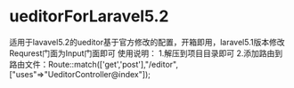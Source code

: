 # ueditorForLaravel5.2
适用于lavavel5.2的ueditor基于官方修改的配置，开箱即用，laravel5.1版本修改Requrest门面为Input门面即可
使用说明：
1.解压到项目目录即可
2.添加路由到路由文件：Route::match(['get','post'],"/editor",["uses"=>"UeditorController@index"]);
